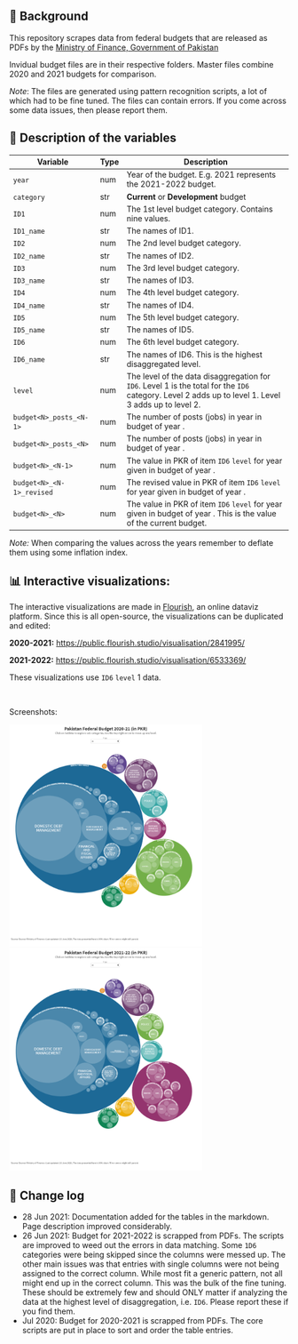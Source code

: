 ## :ledger: Background

This repository scrapes data from federal budgets that are released as PDFs by the [Ministry of Finance, Government of Pakistan](https://www.finance.gov.pk/)

Invidual budget files are in their respective folders. Master files combine 2020 and 2021 budgets for comparison.

*Note*: The files are generated using pattern recognition scripts, a lot of which had to be fine tuned. The files can contain errors. If you come across some data issues, then please report them.



## :floppy_disk: Description of the variables

| Variable | Type | Description | 
| --- | --- | --- |
| `year` | num | Year of the budget. E.g. 2021 represents the 2021-2022 budget. | 
| `category` | str | **Current** or **Development** budget | 
| `ID1` | num | The 1st level budget category. Contains nine values.  | 
| `ID1_name` | str | The names of ID1.  | 
| `ID2` | num | The 2nd level budget category. |
| `ID2_name` | str | The names of ID2.  | 
| `ID3` | num | The 3rd level budget category. |
| `ID3_name` | str | The names of ID3.  | 
| `ID4` | num | The 4th level budget category. |
| `ID4_name` | str | The names of ID4.  | 
| `ID5` | num | The 5th level budget category. |
| `ID5_name` | str | The names of ID5.  | 
| `ID6` | num | The 6th level budget category. |
| `ID6_name` | str | The names of ID6. This is the highest disaggregated level.  | 
| `level` | num | The level of the data disaggregation for `ID6`. Level 1 is the total for the `ID6` category. Level 2 adds up to level 1. Level 3 adds up to level 2. |
| `budget<N>_posts_<N-1>` | num | The number of posts (jobs) in year **<N-1>** in budget of year **<N>**.  | 
| `budget<N>_posts_<N>` | num | The number of posts (jobs) in year **<N>** in budget of year **<N>**.  | 
| `budget<N>_<N-1>` | num | The value in PKR of item `ID6` `level` for year **<N-1>** given in budget of year **<N>**.  | 
| `budget<N>_<N-1>_revised` | num | The revised value in PKR of item `ID6` `level` for year **<N-1>** given in budget of year **<N>**.  | 
| `budget<N>_<N>` | num | The value in PKR of item `ID6` `level` for year **<N>** given in budget of year **<N>**. This is the value of the current budget.  | 


*Note:* When comparing the values across the years remember to deflate them using some  inflation index.


## :bar_chart: Interactive visualizations:

The interactive visualizations are made in [Flourish](https://flourish.studio/), an online dataviz platform. Since this is all open-source, the visualizations can be duplicated and edited:

**2020-2021:** https://public.flourish.studio/visualisation/2841995/

**2021-2022:** https://public.flourish.studio/visualisation/6533369/


These visualizations use `ID6` `level` 1 data.

<br />

Screenshots:

<img src="screenshot_2020.png" height="400" title="2020_2021">   <img src="screenshot_2021.png" height="400" title="2021_2022">

## :pencil: Change log

* 28 Jun 2021: Documentation added for the tables in the markdown. Page description improved considerably.
* 26 Jun 2021: Budget for 2021-2022 is scrapped from PDFs. The scripts are improved to weed out the errors in data matching. Some `1D6` categories were being skipped since the columns were messed up. The other main issues was that entries with single columns were not being assigned to the correct column. While most fit a generic pattern, not all might end up in the correct column. This was the bulk of the fine tuning. These should be extremely few and should ONLY matter if analyzing the data at the highest level of disaggregation, i.e. `ID6`. Please report these if you find them.
* Jul 2020: Budget for 2020-2021 is scrapped from PDFs. The core scripts are put in place to sort and order the table entries. 
